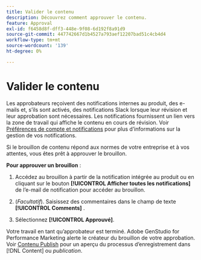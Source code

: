 ```yaml
---
title: Valider le contenu
description: Découvrez comment approuver le contenu.
feature: Approval
exl-id: f6458d8f-dff3-448e-9f08-6d192f8a91d9
source-git-commit: 447742667d1b4527a793aef12207bad51c4cb4d4
workflow-type: tm+mt
source-wordcount: '139'
ht-degree: 0%

---
```


# Valider le contenu

Les approbateurs reçoivent des notifications internes au produit, des e-mails et, s’ils sont activés, des notifications Slack lorsque leur révision et leur approbation sont nécessaires. Les notifications fournissent un lien vers la zone de travail qui affiche le contenu en cours de révision. Voir [ Préférences de compte et notifications](https://experienceleague.adobe.com/en/docs/core-services/interface/features/account-preferences) pour plus d’informations sur la gestion de vos notifications.

Si le brouillon de contenu répond aux normes de votre entreprise et à vos attentes, vous êtes prêt à approuver le brouillon.

**Pour approuver un brouillon** :

1. Accédez au brouillon à partir de la notification intégrée au produit ou en cliquant sur le bouton **[!UICONTROL Afficher toutes les notifications]** de l’e-mail de notification pour accéder au brouillon.

1. (_Facultatif_). Saisissez des commentaires dans le champ de texte **[!UICONTROL Comments]** .

1. Sélectionnez **[!UICONTROL Approuvé]**.

Votre travail en tant qu’approbateur est terminé. Adobe GenStudio for Performance Marketing alerte le créateur du brouillon de votre approbation. Voir [Contenu Publish](./publish-content.md) pour un aperçu du processus d’enregistrement dans [!DNL Content] ou _publication_.

